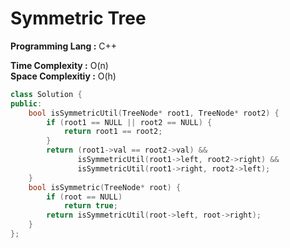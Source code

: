 # Symmetric Tree

**Programming Lang :** C++

**Time Complexity :** O(n)  
**Space Complexitiy :** O(h)

```cpp
class Solution {
public:
    bool isSymmetricUtil(TreeNode* root1, TreeNode* root2) {
        if (root1 == NULL || root2 == NULL) {
            return root1 == root2;
        }
        return (root1->val == root2->val) &&
               isSymmetricUtil(root1->left, root2->right) &&
               isSymmetricUtil(root1->right, root2->left);
    }
    bool isSymmetric(TreeNode* root) {
        if (root == NULL)
            return true;
        return isSymmetricUtil(root->left, root->right);
    }
};
```
